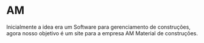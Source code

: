 # AM
Inicialmente a idea era um Software para gerenciamento de construções, agora nosso objetivo é um site para a empresa AM Material de construções.
